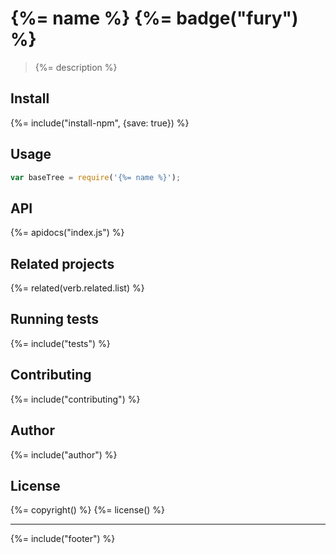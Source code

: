 # {%= name %} {%= badge("fury") %}

> {%= description %}

## Install
{%= include("install-npm", {save: true}) %}

## Usage

```js
var baseTree = require('{%= name %}');
```

## API
{%= apidocs("index.js") %}

## Related projects
{%= related(verb.related.list) %}

## Running tests
{%= include("tests") %}

## Contributing
{%= include("contributing") %}

## Author
{%= include("author") %}

## License
{%= copyright() %}
{%= license() %}

***

{%= include("footer") %}
